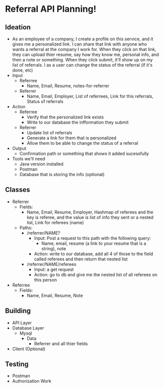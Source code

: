 # Referral API Planning!

## Ideation
- As an employee of a company, I create a profile on this service, and it gives me a personalized link. I can share that link with anyone who wants a referral at the company I work for. When they click on that link, they can upload thier resume, say how they know me, personal info, and then a note or something. When they click submit, it'll show up on my list of referrals. I as a user can change the status of the referral (if it's done, etc)
- Input
  - Referree
    - Name, Email, Resume, notes-for-referrer
  - Referrer
    - Name, Email, Employer, List of referrees, Link for this referrals, Status of  referrals
- Action
  - Referree
    - Verify that the personalized link exists
    - Write to our database the infformation they submit
  - Referrer
    - Update list of referrals
    - Generate a link for them that is personalized
    - Allow them to be able to change the status of a referral
- Output
  - Confirmation path or something that shows it added sucessfully
- Tools we'll need
  - Java version installed
  - Postman
  - Database that is storing the info (optional)

## Classes
  - Referrer
    - Fields:
      - Name, Email, Resume, Employer, Hashmap of referees and the key is referee, and the value is list of info they sent or a nested list, Link for referees (name)
    - Paths:
      - /referrer/NAME?
        - Input: Post a request to this path with the following query:
          - Name, email, resume (a link to your resume that is a string), note 
        - Action: write to our database, add all 4 of those to the field called referees and then return that nested list
      - /referrer/NAME/referees
        - Input: a get request
        - Action: go to db and give me the nested list of all referees on this person
  - Referree
    - Fields:
      - Name, Email, Resume, Note 

## Building
- API Layer
- Database Layer
  - Mysql
    - Data
      - Referrer and all thier fields
- Client (Optional)

## Testing
- Postman
- Authorization Work